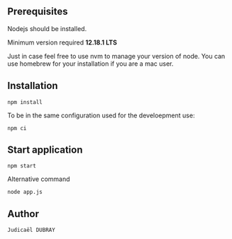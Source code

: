## Prerequisites

Nodejs should be installed. 

Minimum version required  **12.18.1 LTS** 

Just in case feel free to use nvm to manage your version of node.
You can use homebrew for your installation if you are a mac user.

## Installation 

`npm install`

To be in the same configuration used for the develoepment use:

`npm ci `

## Start application 

`npm start`

Alternative command

`node app.js`

## Author

`Judicaël DUBRAY`